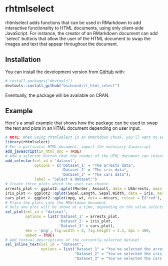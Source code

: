 
<!-- README.md is generated from README.Rmd. Please edit that file -->
rhtmlselect
===========

rhtmlselect adds functions that can be used in RMarkdown to add interactive functionality to HTML documents, using only client-side JavaScript. For instance, the creator of an RMarkdown document can add 'select' buttons that allow the user of the HTML document to swap the images and text that appear throughout the document.

Installation
------------

You can install the development version from [GitHub](https://github.com/) with:

``` r
# install.packages("devtools")
devtools::install_github("bschneidr/r_html_select")
```

Eventually, the package will be available on CRAN.

Example
-------

Here's a small example that shows how the package can be used to swap the text and plots in an HTML document depending on user input.

``` r
# NOTE: When using rhtmlselect in an RMarkdown chunk, you'll want to set results='asis'
library(rhtmlselect)
# For a particular HTML document, import the necessary Javascript
add_javascript(in_html_doc = TRUE)
# Add a selector button that the reader of the HTML document can interact with
add_selector(sel_id = 'dataset',
             options = c('Dataset_1' = "The arrests data",
                         'Dataset_2' = "The iris data",
                         'Dataset_3' = "The cars data"),
             label = "Select a dataset:")
# Create three plots which the user can choose
arrests_plot <- ggplot2::qplot(Murder, Assault, data = USArrests, main = "Arrests")
iris_plot <- ggplot2::qplot(Sepal.Length, Sepal.Width, data = iris, main = "Iris")
cars_plot <- ggplot2::qplot(mpg, wt, data = mtcars, colour = I("red"), main = "Cars")
# Place the plots into the RMarkdown document. 
# Only one plot will be shown at a time, depending on the value selected in the selector button.
sel_plot(sel_id = "dataset",
         options = list('Dataset_1' = arrests_plot,
                        'Dataset_2' = iris_plot,
                        'Dataset_3' = cars_plot),
         dev = 'png', fig.width = 6, fig.height = 3.5, dpi = 300,
         embed = TRUE)
# Add textual descriptions of the currently-selected dataset
sel_inline_text(sel_id = "dataset",
                options = list("Dataset_1" = "You've selected the arrests data. Good choice.",
                               "Dataset_2" = "You've selected the iris data- Fisher smiles upon you.",
                               "Dataset_3" = "You've selected the cars data- may you plumb its secrets."))
```

<!-- Don't forget to commit and push the resulting figure files, so they display on GitHub! -->
